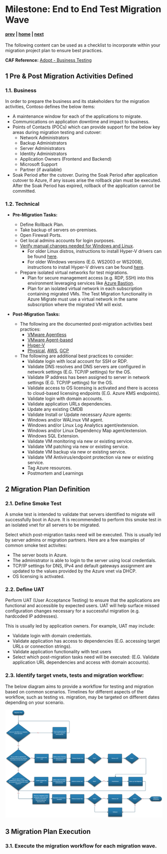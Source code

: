 
# Milestone: End to End Test Migration Wave

#### [prev](./replication.md) | [home](./readme.md)  | [next](./migration.md)

The following content can be used as a checklist to incorporate within your migration project plan to ensure best practices.

**CAF Reference:** [Adopt - Business Testing](https://docs.microsoft.com/en-us/azure/cloud-adoption-framework/migrate/migration-considerations/optimize/business-test)

## **1 Pre & Post  Migration Activities Defined**

### 1.1\. Business
In order to prepare the business and its stakeholders for the migration activities, Contoso defines the below items:

- A maintenance window for each of the applications to migrate.
- Communications on application downtime and impact to business.
- Points of Contacts (POCs) which can provide support for the below key areas during migration testing and cutover:
    - Network Administrators
    - Backup Administrators
    - Server Administrators
    - Identity Administrators
    - Application Owners (Frontend and Backend)
    - Microsoft Support
    - Partner (if available)
- Soak Period after the cutover. During the Soak Period after application cutover to Azure, if any issues arise the rollback plan must be executed. After the Soak Period has expired, rollback of the application cannot be committed.

### 1.2\. Technical
- **Pre-Migration Tasks:**
    - Define Rollback Plan.
    - Take backup of servers on-premises.
    - Open Firewall Ports.
    - Get local admins accounts for login purposes.
    - [Verify manual changes needed for Windows and Linux](https://docs.microsoft.com/en-us/azure/migrate/prepare-for-migration#verify-required-changes-before-migrating).
        +  For older Linux distros, instructions to install Hyper-V drivers can be found [here](https://docs.microsoft.com/en-us/windows-server/virtualization/hyper-v/supported-linux-and-freebsd-virtual-machines-for-hyper-v-on-windows).
        +  For older Windows versions (E.G. WS2003 or WS2008), instructions to install Hyper-V drivers can be found [here](https://docs.microsoft.com/en-us/azure/migrate/prepare-windows-server-2003-migration).
    - Prepare isolated virtual networks for test migrations.
        - Plan for secure management access (e.g. RDP, SSH) into this environment leveraging services like [Azure Bastion](https://docs.microsoft.com/en-us/azure/bastion/bastion-overview).
        - Plan for an isolated virtual network in each subscription containing migrated VMs. The Test Migration functionality in Azure Migrate must use a virtual network in the same subscription where the migrated VM will exist.

- **Post-Migration Tasks:**
    - The following are the documented post-migration activities best practices:
        +  [VMware Agentless](https://docs.microsoft.com/en-us/azure/migrate/tutorial-migrate-vmware#complete-the-migration)
        +  [VMware Agent-based](https://docs.microsoft.com/en-us/azure/migrate/tutorial-migrate-vmware-agent#complete-the-migration)
        +  [Hyper-V](https://docs.microsoft.com/en-us/azure/migrate/tutorial-migrate-hyper-v#complete-the-migration)
        +  [Physical](https://docs.microsoft.com/en-us/azure/migrate/tutorial-migrate-physical-virtual-machines#complete-the-migration), [AWS](https://docs.microsoft.com/en-us/azure/migrate/tutorial-migrate-aws-virtual-machines#complete-the-migration), [GCP](https://docs.microsoft.com/en-us/azure/migrate/tutorial-migrate-gcp-virtual-machines#complete-the-migration)
    - The following are additional best practices to consider:
        +  Validate login with local account for SSH or RDP.
        +  Validate DNS resolves and DNS servers are configured in network settings (E.G. TCP/IP settings) for the OS.
        +  Validate IP address has been assigned to server in network settings (E.G. TCP/IP settings) for the OS.
        +  Validate access to OS licensing is activated and there is access to cloud-based licensing endpoints (E.G. Azure KMS endpoints).
        +  Validate login with domain accounts.
        +  Validate application URLs dependencies.
        +  Update any existing CMDB
        +  Validate Install or Update necessary Azure agents:
        - Windows and/or WALinux VM agent.
        - Windows and/or Linux Log Analytics agent/extension.
        - Windows and/or Linux Dependency Map agent/extension.
        - Windows SQL Extension.
        +  Validate VM monitoring via new or existing service.
        +  Validate VM patching via new or existing service.
        +  Validate VM backup via new or existing service.
        +  Validate VM Antivirus/endpoint protection via new or existing service.
        +  Tag Azure resources.
        +  Postmortem and Learnings

## **2 Migration Plan Definition**

### 2.1\. Define Smoke Test
A smoke test is intended to validate that servers identified to migrate will successfully boot in Azure. It is recommended to perform this smoke test in an isolated vnet for all servers to be migrated.

Select which post-migration tasks need will be executed. This is usually led by server admins or migration partners. Here are a few examples of common smoke test activites:
- The server boots in Azure.
- The administrator is able to login to the server using local credentials.
- TCP/IP settings for DNS, IPv4 and default gateways assignment are updated to the values provided by the Azure vnet via DHCP.
- OS licensing is activated.

### 2.2\. Define UAT
Perform UAT (User Acceptance Testing) to ensure that the applications are functional and accessible by expected users. UAT will help surface missed configuration changes necessary for a successful migration (e.g. hardcoded IP addresses).

This is usually led by application owners. For example, UAT may include:

- Validate login with domain credentials.
- Validate application has access to dependencies (E.G. accessing target URLs or connection strings).
- Validate application functionality with test users
-  Select which post-migration tasks need will be executed: (E.G. Validate application URL dependencies and access with domain accounts).

### 2.3\. Identify target vnets, tests and migration workflow:

The below diagram aims to provide a workflow for testing and migration based on common scenarios. Timelines for different aspects of the workflow, such as testing vs. migration, may be targeted on different dates depending on your scenario.

![Concept Diagram](./png/migration-workflow.PNG)

## **3 Migration Plan Execution**

### 3.1\. Execute the migration workflow for each migration wave.
